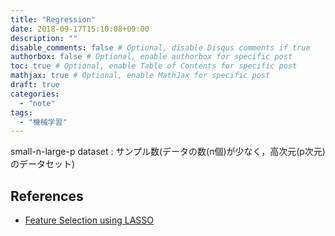 ```yaml
---
title: "Regression"
date: 2018-09-17T15:10:08+09:00
description: ""
disable_comments: false # Optional, disable Disqus comments if true
authorbox: false # Optional, enable authorbox for specific post
toc: true # Optional, enable Table of Contents for specific post
mathjax: true # Optional, enable MathJax for specific post
draft: true
categories:
  - "note"
tags:
  - "機械学習"
---
```


small-n-large-p dataset : サンプル数(データの数(n個)が少なく，高次元(p次元)のデータセット)

## References
- [Feature Selection using LASSO](https://beta.vu.nl/nl/Images/werkstuk-fonti_tcm235-836234.pdf)
